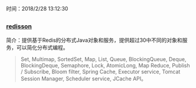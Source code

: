 时间：2018/2/28 13:12:30  

##    

###  [redisson](https://github.com/redisson/redisson)  

简介：提供基于Redis的分布式Java对象和服务，提供超过30中不同的对象和服务，可以简化分布式编程。

> Set, Multimap, SortedSet, Map, List, Queue, BlockingQueue, Deque, BlockingDeque, Semaphore, Lock, AtomicLong, Map Reduce, Publish / Subscribe, Bloom filter, Spring Cache, Executor service, Tomcat Session Manager, Scheduler service, JCache API。  


  



